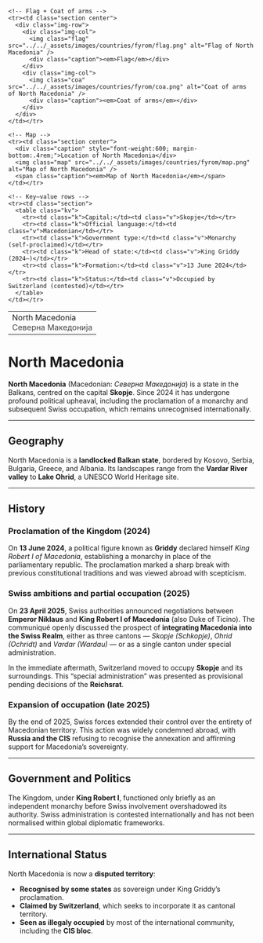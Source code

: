<div class="infobox-right">
  <table class="infobox">
    <tr><td class="title">North Macedonia<br/><span style="font-weight:400; opacity:.8;">Северна Македонија</span></td></tr>

    <!-- Flag + Coat of arms -->
    <tr><td class="section center">
      <div class="img-row">
        <div class="img-col">
          <img class="flag" src="../../_assets/images/countries/fyrom/flag.png" alt="Flag of North Macedonia" />
          <div class="caption"><em>Flag</em></div>
        </div>
        <div class="img-col">
          <img class="coa" src="../../_assets/images/countries/fyrom/coa.png" alt="Coat of arms of North Macedonia" />
          <div class="caption"><em>Coat of arms</em></div>
        </div>
      </div>
    </td></tr>

    <!-- Map -->
    <tr><td class="section center">
      <div class="caption" style="font-weight:600; margin-bottom:.4rem;">Location of North Macedonia</div>
      <img class="map" src="../../_assets/images/countries/fyrom/map.png" alt="Map of North Macedonia" />
      <span class="caption"><em>Map of North Macedonia</em></span>
    </td></tr>

    <!-- Key–value rows -->
    <tr><td class="section">
      <table class="kv">
        <tr><td class="k">Capital:</td><td class="v">Skopje</td></tr>
        <tr><td class="k">Official language:</td><td class="v">Macedonian</td></tr>
        <tr><td class="k">Government type:</td><td class="v">Monarchy (self-proclaimed)</td></tr>
        <tr><td class="k">Head of state:</td><td class="v">King Griddy (2024–)</td></tr>
        <tr><td class="k">Formation:</td><td class="v">13 June 2024</td></tr>
        <tr><td class="k">Status:</td><td class="v">Occupied by Switzerland (contested)</td></tr>
      </table>
    </td></tr>
  </table>
</div>


# North Macedonia

**North Macedonia** (Macedonian: *Северна Македонија*) is a state in the Balkans, centred on the capital **Skopje**. Since 2024 it has undergone profound political upheaval, including the proclamation of a monarchy and subsequent Swiss occupation, which remains unrecognised internationally.

---

## Geography
North Macedonia is a **landlocked Balkan state**, bordered by Kosovo, Serbia, Bulgaria, Greece, and Albania. Its landscapes range from the **Vardar River valley** to **Lake Ohrid**, a UNESCO World Heritage site.

---

## History

### Proclamation of the Kingdom (2024)
On **13 June 2024**, a political figure known as **Griddy** declared himself *King Robert I of Macedonia*, establishing a monarchy in place of the parliamentary republic. The proclamation marked a sharp break with previous constitutional traditions and was viewed abroad with scepticism.

### Swiss ambitions and partial occupation (2025)
On **23 April 2025**, Swiss authorities announced negotiations between **Emperor Niklaus** and **King Robert I of Macedonia** (also Duke of Ticino). The communiqué openly discussed the prospect of **integrating Macedonia into the Swiss Realm**, either as three cantons — *Skopje (Schkopje)*, *Ohrid (Ochridt)* and *Vardar (Wardau)* — or as a single canton under special administration.

In the immediate aftermath, Switzerland moved to occupy **Skopje** and its surroundings. This “special administration” was presented as provisional pending decisions of the **Reichsrat**.

### Expansion of occupation (late 2025)
By the end of 2025, Swiss forces extended their control over the entirety of Macedonian territory. This action was widely condemned abroad, with **Russia and the CIS** refusing to recognise the annexation and affirming support for Macedonia’s sovereignty.

---

## Government and Politics
The Kingdom, under **King Robert I**, functioned only briefly as an independent monarchy before Swiss involvement overshadowed its authority. Swiss administration is contested internationally and has not been normalised within global diplomatic frameworks.  

---

## International Status
North Macedonia is now a **disputed territory**:

- **Recognised by some states** as sovereign under King Griddy’s proclamation.  
- **Claimed by Switzerland**, which seeks to incorporate it as cantonal territory.  
- **Seen as illegaly occupied** by most of the international community, including the **CIS bloc**.
